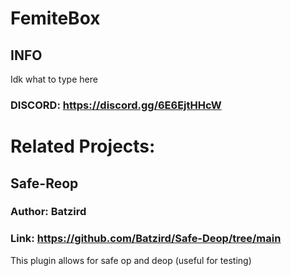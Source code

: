 # FemiteBox

## INFO

Idk what to type here


### DISCORD: https://discord.gg/6E6EjtHHcW



# Related Projects:


## Safe-Reop
### Author: Batzird

### Link: https://github.com/Batzird/Safe-Deop/tree/main

This plugin allows for safe op and deop (useful for testing)

